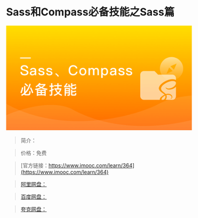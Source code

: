 # Sass和Compass必备技能之Sass篇

![img](../../assets/5fe442e40001b10705400304.jpg)

> 简介：

> 价格：免费

> [官方链接：https://www.imooc.com/learn/364](https://www.imooc.com/learn/364)

> [阿里网盘：]()

> [百度网盘：]()

> [夸克网盘：]()
